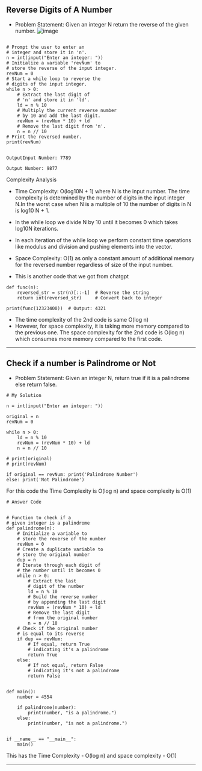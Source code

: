 ## Reverse Digits of A Number

- Problem Statement: Given an integer N return the reverse of the given number.
![image](https://github.com/user-attachments/assets/c6ee720c-0011-4789-bb44-32f78c163e8b)

```
                            
# Prompt the user to enter an
# integer and store it in 'n'.
n = int(input("Enter an integer: "))
# Initialize a variable 'revNum' to
# store the reverse of the input integer.
revNum = 0
# Start a while loop to reverse the
# digits of the input integer.
while n > 0:
    # Extract the last digit of
    # 'n' and store it in 'ld'.
    ld = n % 10
    # Multiply the current reverse number
    # by 10 and add the last digit.
    revNum = (revNum * 10) + ld
    # Remove the last digit from 'n'.
    n = n // 10
# Print the reversed number.
print(revNum)
                           

OutputInput Number: 7789

Output Number: 9877

```

Complexity Analysis

- Time Complexity: O(log10N + 1) where N is the input number. The time complexity is determined by the number of digits in the input integer N.In the worst case when N is a multiple of 10 the number of digits in N is log10 N + 1.

- In the while loop we divide N by 10 until it becomes 0 which takes log10N iterations.
- In each iteration of the while loop we perform constant time operations like modulus and division and pushing elements into the vector.
- Space Complexity: O(1) as only a constant amount of additional memory for the reversed number regardless of size of the input number.

- This is another code that we got from chatgpt

```
def func(n):
    reversed_str = str(n)[::-1]  # Reverse the string
    return int(reversed_str)     # Convert back to integer

print(func(12323400))  # Output: 4321
```

- The time complexity of the 2nd code is same O(log n)
- However, for space complexity, it is taking more memory compared to the previous one. The space complexity for the 2nd code is 	O(log n) which consumes more memory compared to the first code.

---

## Check if a number is Palindrome or Not

- Problem Statement: Given an integer N, return true if it is a palindrome else return false.

```
# My Solution

n = int(input("Enter an integer: "))

original = n
revNum = 0

while n > 0:
    ld = n % 10
    revNum = (revNum * 10) + ld
    n = n // 10

# print(original)
# print(revNum)

if original == revNum: print('Palindrome Number')
else: print('Not Palindrome')
```

For this code the Time Complexity is 	O(log n) and space complexity is O(1)

```
# Answer Code

                            
# Function to check if a
# given integer is a palindrome
def palindrome(n):
    # Initialize a variable to
    # store the reverse of the number
    revNum = 0
    # Create a duplicate variable to
    # store the original number
    dup = n
    # Iterate through each digit of
    # the number until it becomes 0
    while n > 0:
        # Extract the last
        # digit of the number
        ld = n % 10
        # Build the reverse number
        # by appending the last digit
        revNum = (revNum * 10) + ld
        # Remove the last digit
        # from the original number
        n = n // 10
    # Check if the original number
    # is equal to its reverse
    if dup == revNum:
        # If equal, return True
        # indicating it's a palindrome
        return True
    else:
        # If not equal, return False
        # indicating it's not a palindrome
        return False


def main():
    number = 4554

    if palindrome(number):
        print(number, "is a palindrome.")
    else:
        print(number, "is not a palindrome.")


if __name__ == "__main__":
    main()

```

This has the Time Complexity - 	O(log n) and space complexity - O(1)

---

